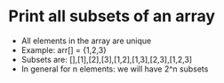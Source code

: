 # Print all subsets of an array
- All elements in the array are unique
- Example: arr[] = {1,2,3}
- Subsets are: [],[1],[2],[3],[1,2],[1,3],[2,3],[1,2,3]
- In general for n elements: we will have 2^n subsets

